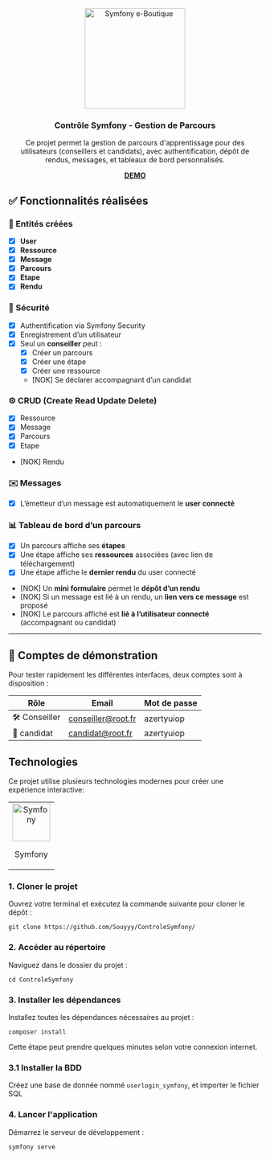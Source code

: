 
<div align="center">
  <img align="center" width="200" src="https://symfony.com/logos/symfony_black_03.png" alt="Symfony e-Boutique"/>
</div>

<h3 align="center">Contrôle Symfony - Gestion de Parcours</h3>
<p align="center">Ce projet permet la gestion de parcours d'apprentissage pour des utilisateurs (conseillers et candidats), avec authentification, dépôt de rendus, messages, et tableaux de bord personnalisés.</p>
<a align="center" href="https://theodsy.alwaysdata.net/" target="_blank"><p><strong>DEMO</strong></p></a>


## ✅ Fonctionnalités réalisées

### 🧱 Entités créées

- [x] **User**
- [x] **Ressource**
- [x] **Message**
- [x] **Parcours**
- [x] **Etape**
- [x] **Rendu**

### 🔐 Sécurité

- [x] Authentification via Symfony Security
- [x] Enregistrement d’un utilisateur
- [x] Seul un **conseiller** peut :
  - [x] Créer un parcours
  - [x] Créer une étape
  - [x] Créer une ressource
  - [NOK] Se déclarer accompagnant d’un candidat

### ⚙️ CRUD (Create Read Update Delete)

- [x] Ressource
- [x] Message
- [x] Parcours
- [x] Etape
- [NOK] Rendu

### ✉️ Messages

- [x] L’émetteur d’un message est automatiquement le **user connecté**

### 📊 Tableau de bord d’un parcours

- [x] Un parcours affiche ses **étapes**
- [x] Une étape affiche ses **ressources** associées (avec lien de téléchargement)
- [x] Une étape affiche le **dernier rendu** du user connecté
- [NOK] Un **mini formulaire** permet le **dépôt d’un rendu**
- [NOK] Si un message est lié à un rendu, un **lien vers ce message** est proposé
- [NOK] Le parcours affiché est **lié à l’utilisateur connecté** (accompagnant ou candidat)

---

## 👥 Comptes de démonstration

Pour tester rapidement les différentes interfaces, deux comptes sont à disposition :

| Rôle            | Email                      | Mot de passe |
|-----------------|----------------------------|--------------|
| 🛠 Conseiller | conseiller@root.fr           | azertyuiop     |
| 👤 candidat     | candidat@root.fr            | azertyuiop      |


## Technologies
Ce projet utilise plusieurs technologies modernes pour créer une expérience interactive:

<table align="center"> <tbody> <tr> <td align="center"> <img width="75" src="https://upload.wikimedia.org/wikipedia/commons/thumb/6/60/Symfony2.svg/langfr-280px-Symfony2.svg.png" alt="Symfony" /> <p>Symfony</p> </td> </tr> </tbody> </table>

### 1. Cloner le projet
   
Ouvrez votre terminal et exécutez la commande suivante pour cloner le dépôt :

```git clone https://github.com/Souyyy/ControleSymfony/```

### 2. Accéder au répertoire
Naviguez dans le dossier du projet :

```cd ControleSymfony```

### 3. Installer les dépendances
Installez toutes les dépendances nécessaires au projet :

```composer install```

Cette étape peut prendre quelques minutes selon votre connexion internet.

### 3.1 Installer la BDD

Créez une base de donnée nommé `userlogin_symfony`, et importer le fichier SQL

### 4. Lancer l'application

Démarrez le serveur de développement :

```symfony serve```
